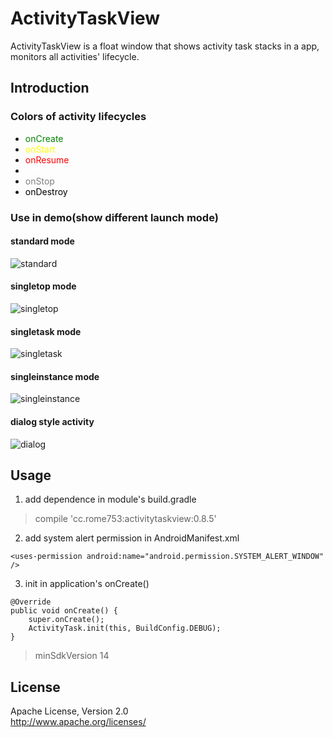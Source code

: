 # ActivityTaskView
ActivityTaskView is a float window that shows activity task stacks in a app,
monitors all activities' lifecycle.

## Introduction

### Colors of activity lifecycles
* <font color=green>onCreate</font>
* <font color=yellow>onStart</font>
* <font color=red>onResume</font>
* <font color=white>onPause</font>
* <font color=gray>onStop</font>
* <font color=black>onDestroy</font>

### Use in demo(show different launch mode)

#### standard mode
![standard](https://github.com/rome753/ActivityTaskView/raw/master/screenshots/standard.gif)

#### singletop mode
![singletop](https://github.com/rome753/ActivityTaskView/raw/master/screenshots/singletop.gif)

#### singletask mode
![singletask](https://github.com/rome753/ActivityTaskView/raw/master/screenshots/singletask.gif)

#### singleinstance mode
![singleinstance](https://github.com/rome753/ActivityTaskView/raw/master/screenshots/singleinstance.gif)

#### dialog style activity
![dialog](https://github.com/rome753/ActivityTaskView/raw/master/screenshots/dialog.gif)

## Usage
1) add dependence in module's build.gradle
> compile 'cc.rome753:activitytaskview:0.8.5'

2) add system alert permission in AndroidManifest.xml
```
<uses-permission android:name="android.permission.SYSTEM_ALERT_WINDOW" />
```

3) init in application's onCreate()
```
@Override
public void onCreate() {
    super.onCreate();
    ActivityTask.init(this, BuildConfig.DEBUG);
}
```

> minSdkVersion 14

## License
  Apache License, Version 2.0  
  http://www.apache.org/licenses/
